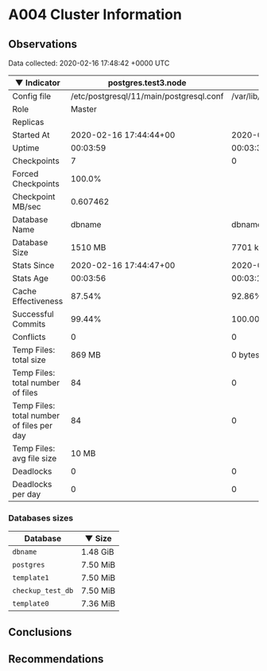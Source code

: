 # A004 Cluster Information #

## Observations ##
Data collected: 2020-02-16 17:48:42 +0000 UTC  

|&#9660;&nbsp;Indicator | postgres.test3.node | postgres.test1.node | postgres.test2.node |
|--------|-------|-------- |-------- |
|Config file |/etc/postgresql/11/main/postgresql.conf|/var/lib/postgresql/11/data1/postgresql.conf|/var/lib/postgresql/11/data2/postgresql.conf|
|Role |Master|<no value>|<no value>|
|Replicas ||<no value>|<no value>|
|Started At |2020-02-16&nbsp;17:44:44+00|2020-02-16 17:44:51+00|2020-02-16 17:44:55+00|
|Uptime |00:03:59|00:03:34|00:03:39|
|Checkpoints |7|0|0|
|Forced Checkpoints |100.0%|<no value>|<no value>|
|Checkpoint MB/sec |0.607462|<no value>|<no value>|
|Database Name |dbname|dbname|dbname|
|Database Size |1510&nbsp;MB|7701 kB|7725 kB|
|Stats Since |2020-02-16&nbsp;17:44:47+00|2020-02-16 17:45:08+00|2020-02-16 17:45:08+00|
|Stats Age |00:03:56|00:03:18|00:03:27|
|Cache Effectiveness |87.54%|92.86%|92.86%|
|Successful Commits |99.44%|100.00%|100.00%|
|Conflicts |0|0|0|
|Temp Files: total size |869&nbsp;MB|0 bytes|0 bytes|
|Temp Files: total number of files |84|0|0|
|Temp Files: total number of files per day |84|0|0|
|Temp Files: avg file size |10&nbsp;MB|<no value>|<no value>|
|Deadlocks |0|0|0|
|Deadlocks per day |0|0|0|


### Databases sizes ###

| Database | &#9660;&nbsp;Size |
|----------|--------|
| `dbname` | 1.48&nbsp;GiB |
| `postgres` | 7.50&nbsp;MiB |
| `template1` | 7.50&nbsp;MiB |
| `checkup_test_db` | 7.50&nbsp;MiB |
| `template0` | 7.36&nbsp;MiB |


## Conclusions ##


## Recommendations ##

